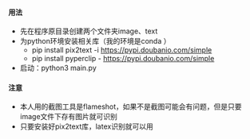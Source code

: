 #### 用法
- 先在程序原目录创建两个文件夹image、text
- 为python环境安装相关库（我的环境是conda ）
    - pip install pix2text -i https://pypi.doubanio.com/simple
    - pip install pyperclip - https://pypi.doubanio.com/simple
- 启动：python3 main.py
#### 注意
- 本人用的截图工具是flameshot，如果不是截图可能会有问题，但是只要image文件下存有图片就可识别
- 只要安装好pix2text库，latex识别就可以用